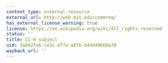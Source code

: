 ```yaml
---
content_type: external-resource
external_url: http://web.mit.edu/commreq/
has_external_license_warning: true
license: https://en.wikipedia.org/wiki/All_rights_reserved
status: ''
title: CI-H subject
uid: 3a642fe6-ce3c-4f7a-a87b-b44d49bbba78
wayback_url: ''
---
```

